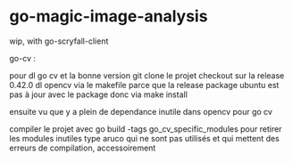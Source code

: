 # go-magic-image-analysis
wip, with go-scryfall-client

go-cv :

pour dl go cv et la bonne version
git clone le projet
checkout sur la release 0.42.0
dl opencv via le makefile parce que la release package ubuntu est pas à jour avec le package
donc via make install

ensuite vu que y a plein de dependance inutile dans opencv pour go cv

compiler le projet avec go build -tags go_cv_specific_modules pour retirer les modules inutiles type aruco qui ne sont pas utilisés et qui mettent des erreurs de compilation, accessoirement
